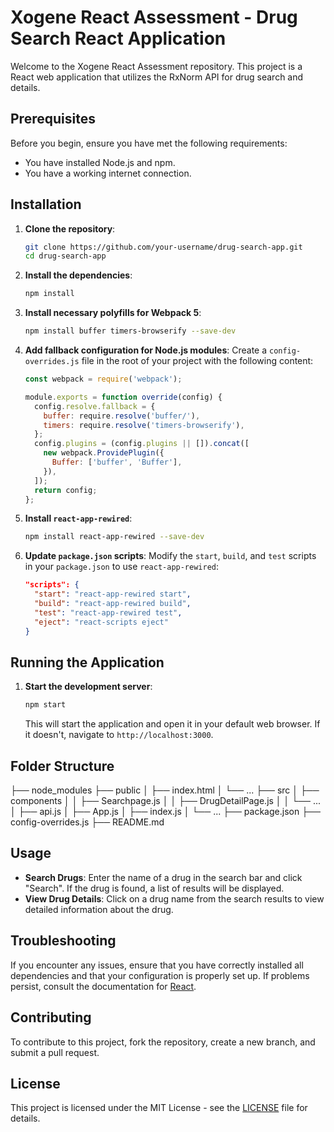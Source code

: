 # Xogene React Assessment - Drug Search React Application

Welcome to the Xogene React Assessment repository. This project is a React web application that utilizes the RxNorm API for drug search and details.


## Prerequisites

Before you begin, ensure you have met the following requirements:

- You have installed Node.js and npm.
- You have a working internet connection.

## Installation

1. **Clone the repository**:
    ```bash
    git clone https://github.com/your-username/drug-search-app.git
    cd drug-search-app
    ```

2. **Install the dependencies**:
    ```bash
    npm install
    ```

3. **Install necessary polyfills for Webpack 5**:
    ```bash
    npm install buffer timers-browserify --save-dev
    ```

4. **Add fallback configuration for Node.js modules**:
   Create a `config-overrides.js` file in the root of your project with the following content:
    ```javascript
    const webpack = require('webpack');

    module.exports = function override(config) {
      config.resolve.fallback = {
        buffer: require.resolve('buffer/'),
        timers: require.resolve('timers-browserify'),
      };
      config.plugins = (config.plugins || []).concat([
        new webpack.ProvidePlugin({
          Buffer: ['buffer', 'Buffer'],
        }),
      ]);
      return config;
    };
    ```

5. **Install `react-app-rewired`**:
    ```bash
    npm install react-app-rewired --save-dev
    ```

6. **Update `package.json` scripts**:
   Modify the `start`, `build`, and `test` scripts in your `package.json` to use `react-app-rewired`:
    ```json
    "scripts": {
      "start": "react-app-rewired start",
      "build": "react-app-rewired build",
      "test": "react-app-rewired test",
      "eject": "react-scripts eject"
    }
    ```

## Running the Application

1. **Start the development server**:
    ```bash
    npm start
    ```

    This will start the application and open it in your default web browser. If it doesn't, navigate to `http://localhost:3000`.

## Folder Structure

├── node_modules
├── public
│ ├── index.html
│ └── ...
├── src
│ ├── components
│ │ ├── Searchpage.js
│ │ ├── DrugDetailPage.js
│ │ └── ...
│ ├── api.js
│ ├── App.js
│ ├── index.js
│ └── ...
├── package.json
├── config-overrides.js
├── README.md

## Usage

- **Search Drugs**: Enter the name of a drug in the search bar and click "Search". If the drug is found, a list of results will be displayed.
- **View Drug Details**: Click on a drug name from the search results to view detailed information about the drug.

## Troubleshooting

If you encounter any issues, ensure that you have correctly installed all dependencies and that your configuration is properly set up. If problems persist, consult the documentation for [React](https://reactjs.org/docs/getting-started.html).

## Contributing

To contribute to this project, fork the repository, create a new branch, and submit a pull request.

## License

This project is licensed under the MIT License - see the [LICENSE](LICENSE) file for details.
